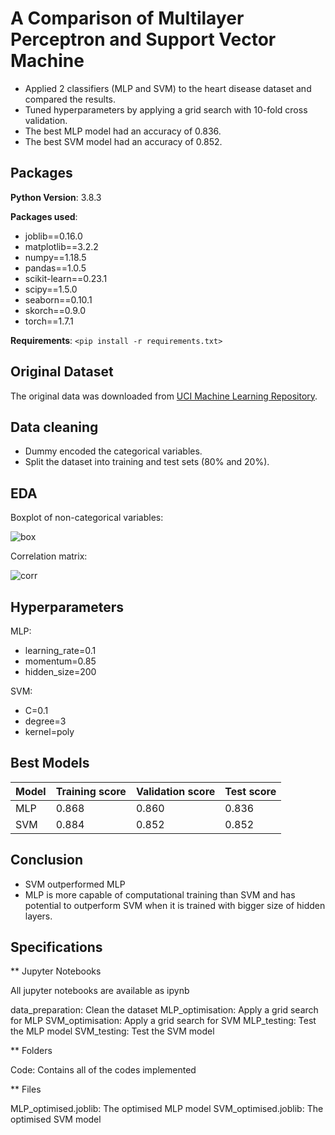 # A Comparison of Multilayer Perceptron and Support Vector Machine
* Applied 2 classifiers (MLP and SVM) to the heart disease dataset and compared the results.
* Tuned hyperparameters by applying a grid search with 10-fold cross validation.
* The best MLP model had an accuracy of 0.836.
* The best SVM model had an accuracy of 0.852.

## Packages
**Python Version**: 3.8.3

**Packages used**:
* joblib==0.16.0
* matplotlib==3.2.2
* numpy==1.18.5
* pandas==1.0.5
* scikit-learn==0.23.1
* scipy==1.5.0
* seaborn==0.10.1
* skorch==0.9.0
* torch==1.7.1

**Requirements**: 
`<pip install -r requirements.txt>`

## Original Dataset
The original data was downloaded from [UCI Machine Learning Repository](https://archive.ics.uci.edu/ml/datasets/Heart+Disease).


## Data cleaning
* Dummy encoded the categorical variables.
* Split the dataset into training and test sets (80% and 20%).

## EDA

Boxplot of non-categorical variables:

![box](https://github.com/ChikazeMori/Comparison-of-MultilayerPerceptron-and-SupportVectorMachine/blob/main/pics/boxplot.png)


Correlation matrix:

![corr](https://github.com/ChikazeMori/Comparison-of-MultilayerPerceptron-and-SupportVectorMachine/blob/main/pics/corr.png)

## Hyperparameters
MLP: 
* learning_rate=0.1
* momentum=0.85
* hidden_size=200

SVM: 
* C=0.1
* degree=3
* kernel=poly

## Best Models
Model |	Training score |	Validation score	| Test score
------------ | ------------- | ------------ | -----------
MLP |	0.868 |	0.860 |	0.836
SVM |	0.884 | 0.852 | 0.852

## Conclusion 
* SVM outperformed MLP
* MLP is more capable of computational training than SVM and has potential to outperform SVM when it is trained with bigger size of hidden layers.


## Specifications

** Jupyter Notebooks

All jupyter notebooks are available as ipynb

data_preparation: Clean the dataset
MLP_optimisation: Apply a grid search for MLP
SVM_optimisation: Apply a grid search for SVM
MLP_testing: Test the MLP model
SVM_testing: Test the SVM model

** Folders

Code: Contains all of the codes implemented

** Files

MLP_optimised.joblib: The optimised MLP model
SVM_optimised.joblib: The optimised SVM model
